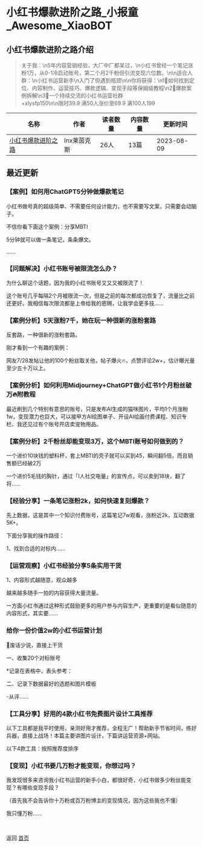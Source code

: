 # 小红书爆款进阶之路_小报童_Awesome_XiaoBOT

## 小红书爆款进阶之路介绍
> 关于我：\n5年内容营销经验，大厂中厂都呆过，\n小红书曾经一个笔记涨粉1万，从0-1冷启动账号，第二个月2千粉但引流变现六位数。\n\n适合人群：\n小红书运营新手\n入门了但遇到瓶颈\n\n你将获得：\n1⃣️如何找到定位、内容制作、运营技巧、爆款逻辑、变现手段等保姆级教程\n2⃣️爆款案例拆解\n3⃣️一个持续交流的小红书运营社群  
+xlysfp150\n\n限时39.9 满50人涨价至69.9 满100人199  
  


|名称|作者|读者数量|内容数量|更新时间|
|---|---|---|---|---|
|[小红书爆款进阶之路](https://xiaobot.net/p/xlysfp150?refer=9c3f1c95-a052-465a-9902-f6d75080262a)|lnx莱茵克斯|26人|13篇|2023-08-09|

## 最近更新
### 【案例】如何用ChatGPT5分钟做爆款笔记

小红书做号真的超级简单、不需要任何设计能力，也不需要写文案，只需要会动脑子。

不信你看下面这个案例：分享MBTI

5分钟就可以做一条笔记，条条爆文。

......

### 【问题解决】小红书账号被限流怎么办？

为什么聊这个话题，因为我的小红书账号又又又被限流了！

这个账号几乎每隔2个月被限流一次，但是之前的每次都成功恢复了，流量比之前还更好。我相信每次限流都是上帝给我的恩赐，让我学会更多技......

### 【案例分析】5天涨粉7千，她在玩一种很新的涨粉套路

反套路，一种很新的涨粉套路。

刚才看到一个有趣的案例：

网友7/28发帖让他的100个粉丝取关他，帖子爆火🔥，点赞评论2w+，估计曝光量至少五十万以上。

### 【案例分析】如何利用Midjourney+ChatGPT做小红书1个月粉丝破万🔥附教程

最近刷到几个特别有意思的账号，只是发布AI生成的猫咪图片，平均1个月涨粉1w，变现潜力也巨大，可以接甲方AI绘图单子、开设AI绘画付费课程、知识专栏、我还见过有个账号开店卖宠物用品。

### 【案例分析】2千粉丝却能变现3万，这个MBTI账号如何做到的？

一个进价10块钱的塑料杯，套上MBTI的壳子就可以买到45，瞬间翻5倍，而且销售额已经破2万

一个进价5毛钱的胸针，通过「I人社交电量」的宣传点，可以卖到18块，翻了将......

### 【经验分享】一条笔记涨粉2k，如何快速复刻爆款？

先上数据，这是其中一个知识付费账号，这篇笔记7w观看，涨粉近2k，互动数据5K+。

下面分享我的操作路径：

1、找到合适的对标内......

### 【运营观察】小红书经验分享5条实用干货

1、内容形式越随意，观众越多

越来越多随手一拍的内容获得大量流量。

一方面小红书通过这种形式鼓励更多的用户参与内容生产，更重要的是看似随意的内容形式，其实要......

### 给你一份价值2w的小红书运营计划

🤫废话少说，直接上干货

一、收集20个对标账号

*记录在表格中，表头参考：

二、记录下数据最好的选题和图片模板

-从评......

### 【工具分享】好用的4款小红书免费图片设计工具推荐

以下工具都是我平时使用，亲测好用才推荐，全程无广！帮助新手节省时间，练好兵器，直接上战场！本篇主要讲图片设计，下篇讲运营资源+网站。

以下4款工具：按照推荐度排序

### 【变现】小红书要几万粉才能变现，你想过吗？

我发现很多来咨询我小红书运营的新手小白，都很好奇，小红书做多少粉丝能变现？有哪些变现手段？

（首先我不会告诉你十万粉或百万粉博主的变现情况，因为这些我也不懂）

我只懂万粉......


<a href="https://github.com/Reno9527/awesome-xiaobot" style="color: white; text-decoration: none;">awesome-xiaobot</a>

返回 [首页](../README.md)
